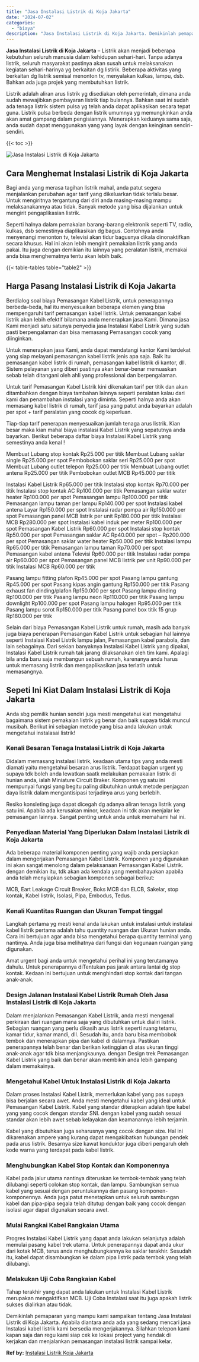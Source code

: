 ```yaml
---
title: "Jasa Instalasi Listrik di Koja Jakarta"
date: "2024-07-02"
categories: 
  - "biaya"
description: "Jasa Instalasi Listrik di Koja Jakarta. Demikinlah pemaparan yang mampu kami sampaikan tentang Jasa Instalasi Listrik di Koja Jakarta. Apabila diantara anda..."
---
```


**Jasa Instalasi Listrik di Koja Jakarta** – Listrik akan menjadi beberapa kebutuhan seluruh manusia dalam kehidupan sehari-hari. Tanpa adanya listrik, seluruh masyarakat pastinya akan susah untuk melaksanakan kegiatan sehari-harinya yg berkaitan dg listirik. Beberapa aktivitas yang berkaitan dg listrik semisal menonton tv, menyalakan kulkas, lampu, dsb. Bahkan ada juga projek yang membutuhkan listrik.

Listrik adalah aliran arus listrik yg disediakan oleh pemerintah, dimana anda sudah mewajibkan pembayaran listrik tiap bulannya. Bahkan saat ini sudah ada tenaga listrik sistem pulsa yg telah anda dapat aplikasikan secara tepat guna. Listrik pulsa berbeda dengan listrik umumnya yg memungkinkan anda akan amat gampang dalam pengisiannya. Menerapkan keduanya sama saja, anda sudah dapat menggunakan yang yang layak dengan keinginan sendiri-sendiri.

{{< toc >}}

![Jasa Instalasi Listrik di Koja Jakarta](/images/instalasi-listrik-murah16.png)

## Cara Menghemat Instalasi Listrik di Koja Jakarta

Bagi anda yang merasa tagihan listrik mahal, anda patut segera menjalankan perubahan agar tarif yang dikeluarkan tidak terlalu besar. Untuk mengiritnya tergantung dari diri anda masing-masing mampu melaksanakannya atau tidak. Banyak metode yang bisa dijalankan untuk mengirit pengaplikasian listrik.

Seperti halnya dalam pemakaian barang-barang elektronik seperti TV, radio, kulkas, dsb semestinya diaplikasikan dg bagus. Contohnya anda menyenangi menonton tv, televisi akan tidur bagusnya dikala dinonaktifkan secara khusus. Hal ini akan lebih mengirit pemakaian listrik yang anda pakai. Itu juga dengan demikian itu lainnya yang peralatan listrik, memakai anda bisa menghematnya tentu akan lebih baik.

{{< table-tables table="table2" >}}

## Harga Pasang Instalasi Listrik di Koja Jakarta

Berdialog soal biaya Pemasangan Kabel Listrik, untuk penerapannya berbeda-beda, hal itu menyesuaikan beberapa elemen yang bisa mempengaruhi tarif pemasangan kabel listrik. Untuk pemasangan kabel listrik akan lebih efektif bilamana anda menerapkan jasa Kami. Dimana jasa Kami menjadi satu satunya penyedia jasa Instalasi Kabel Listrik yang sudah pasti berpengalaman dan bisa memasang Pemasangan cocok yang diinginkan.

Untuk menerapkan jasa Kami, anda dapat mendatangi kantor Kami terdekat yang siap melayani pemasangan kabel listrik jenis apa saja. Baik itu pemasangan kabel listrik di rumah, pemasangan kabel listrik di kantor, dll. Sistem pelayanan yang diberi pastinya akan benar-benar memuaskan sebab telah ditangani oleh ahli yang professional dan berpengalaman.

Untuk tarif Pemasangan Kabel Listrik kini dikenakan tarif per titik dan akan ditambahkan dengan biaya tambahan lainnya seperti peralatan kalau dari kami dan penambahan instalasi yang diminta. Seperti halnya anda akan memasang kabel listrik di rumah, tarif jasa yang patut anda bayarkan adalah per spot + tarif peralatan yang cocok dg keperluan.

Tiap-tiap tarif penerapan menyesuaikan jumlah tenaga arus listrik. Kian besar maka kian mahal biaya instalasi Kabel Listrik yang sepatutnya anda bayarkan. Berikut beberapa daftar biaya Instalasi Kabel Listrik yang semestinya anda kenal !

Membuat Lubang stop kontak Rp25.000 per titik Membuat Lubang saklar single Rp25.000 per spot Pembobokan saklar seri Rp25.000 per spot Membuat Lubang outlet telepon Rp25.000 per titik Membuat Lubang outlet antena Rp25.000 per titik Pembobokan outlet MCB Rp45.000 per titik

Instalasi Kabel Listrik Rp65.000 per titik Instalasi stop kontak Rp70.000 per titik Instalasi stop kontak AC Rp100.000 per titik Pemasangan saklar water heater Rp100.000 per spot Pemasangan lampu Rp100.000 per titik Pemasangan lampu taman per lampu Rp140.000 per spot Instalasi kabel antena Layar Rp150.000 per spot Instalasi radar pompa air Rp150.000 per spot Pemasangan panel MCB listrik per unit Rp180.000 per titik Instalasi MCB Rp280.000 per spot Instalasi kabel induk per meter Rp100.000 per spot Pemasangan Kabel Listrik Rp60.000 per spot Instalasi stop kontak Rp50.000 per spot Pemasangan saklar AC Rp40.000 per spot – Rp200.000 per spot Pemasangan saklar water heater Rp50.000 per titik Instalasi lampu Rp65.000 per titik Pemasangan lampu taman Rp70.000 per spot Pemasangan kabel antena Televisi Rp60.000 per titik Instalasi radar pompa air Rp60.000 per spot Pemasangan panel MCB listrik per unit Rp90.000 per titik Instalasi MCB Rp60.000 per titik

Pasang lampu fitting plafon Rp45.000 per spot Pasang lampu gantung Rp45.000 per spot Pasang kipas angin gantung Rp150.000 per titik Pasang exhaust fan dinding/plafon Rp150.000 per spot Pasang lampu dinding Rp100.000 per titik Pasang lampu neon Rp110.000 per titik Pasang lampu downlight Rp100.000 per spot Pasang lampu halogen Rp95.000 per titik Pasang lampu sorot Rp150.000 per titik Pasang panel box titik 15 grup Rp180.000 per titik

Selain dari biaya Pemasangan Kabel Listrik untuk rumah, masih ada banyak juga biaya penerapan Pemasangan Kabel Listrik untuk sebagian hal lainnya seperti Instalasi Kabel Listrik lampu jalan, Pemasangan kabel parabola, dan lain sebagainya. Dari sekian banyaknya Instalasi Kabel Listrik yang dipakai, Instalasi Kabel Listrik rumah tak jarang dilaksanakan oleh tim kami. Apalagi bila anda baru saja membangun sebuah rumah, karenanya anda harus untuk memasang listrik dan mengaplikasikan jasa terlatih untuk memasangnya.

## Sepeti Ini Kiat Dalam Instalasi Listrik di Koja Jakarta


Anda sbg pemilik hunian sendiri juga mesti mengetahui kiat mengetahui bagaimana sistem pemakaian listrik yg benar dan baik supaya tidak muncul musibah. Berikut ini sebagian metode yang bisa anda lakukan untuk mengetahui instalasai listrik!

### Kenali Besaran Tenaga Instalasi Listrik di Koja Jakarta

Didalam memasang instalasi listrik, keadaan utama tips yang anda mesti diamati yaitu mengetahui besaran arus listrik. Terdapat bagian urgent yg supaya tdk boleh anda lewatkan saatk melakukan pemakaian listrik di hunian anda, ialah Miniature Circuit Braker. Komponen yg satu ini mempunyai fungsi yang begitu paling dibutuhkan untuk metode penjagaan daya listrik dalam mengantisipasi terjadinya arus yang berlebih.

Resiko konsleting juga dapat dicegah dg adanya aliran tenaga listrik yang satu ini. Apabila ada kerusakan minor, keadaan ini tdk akan menjalar ke pemasangan lainnya. Sangat penting untuk anda untuk memahami hal ini.

### Penyediaan Material Yang Diperlukan Dalam Instalasi Listrik di Koja Jakarta

Ada beberapa material komponen penting yang wajib anda persiapkan dalam mengerjakan Pemasangan Kabel Listrik. Komponen yang digunakan ini akan sangat menolong dalam pelaksanaan Pemasangan Kabel Listrik. dengan demikian itu, tdk akan ada kendala yang membahayakan apabila anda telah menyiapkan sebagian komponen sebagai berikut:

MCB, Eart Leakage Circuit Breaker, Boks MCB dan ELCB, Sakelar, stop kontak, Kabel listrik, Isolasi, Pipa, Embodus, Tedus.

### Kenali Kuantitas Ruangan dan Ukuran Tempat tinggal

Langkah pertama yg mesti kenal anda lakukan untuk instalasi untuk instalasi kabel listrik pertama adalah tahu quantity ruangan dan Ukuran hunian anda. Cara ini bertujuan agar anda bisa mengetahui berapa quantity terminal yang nantinya. Anda juga bisa melihatnya dari fungsi dan kegunaan ruangan yang digunakan.

Amat urgent bagi anda untuk mengetahui perihal ini yang terutamanya dahulu. Untuk penerapannya diTentukan pas jarak antara lantai dg stop kontak. Kedaan ini bertujuan untuk menghindari stop kontak dari tangan anak-anak.

### Design Jalanan Instalasi Kabel Listrik Rumah Oleh Jasa Instalasi Listrik di Koja Jakarta

Dalam menjalankan Pemasangan Kabel Listrik, anda mesti mengenal perkiraan dari ruangan mana saja yang dibutuhkan untuk dialiri listrik. Sebagian ruangan yang perlu dikasih arus listrik seperti ruang tetamu, kamar tidur, kamar mandi, dll. Sesudah itu, anda baru bisa membobok tembok dan menerapkan pipa dan kabel di dalamnya. Pastikan penerapannya telah benar dan berikan ketinggian di atas ukuran tinggi anak-anak agar tdk bisa menjangkaunya. dengan Design trek Pemasangan Kabel Listrik yang baik dan benar akan membikin anda lebih gampang dalam memakainya.

### Mengetahui Kabel Untuk Instalasi Listrik di Koja Jakarta

Dalam proses Instalasi Kabel Listrik, memerlukan kabel yang pas supaya bisa berjalan secara awet. Anda mesti mengetahui kabel yang ideal untuk Pemasangan Kabel Listrik. Kabel yang standar diterapkan adalah tipe kabel yang yang cocok dengan standar SNI. dengan kabel yang sudah sesuai standar akan lebih awet sebab kelayakan dan keamanannya lebih terjamin.

Kabel yang dibutuhkan juga seharusnya yang cocok dengan size. Hal ini dikarenakan ampere yang kurang dapat mengakibatkan hubungan pendek pada arus listrik. Besarnya size kawat konduktor juga diberi pengaruh oleh kode warna yang terdapat pada kabel listrik.

### Menghubungkan Kabel Stop Kontak dan Komponennya

Kabel pada jalur utama nantinya diteruskan ke tembok-tembok yang telah dilubangi seperti colokan stop kontak, dan lampu. Sambungkan semua kabel yang sesuai dengan peruntukannya dan pasang komponen-komponennya. Anda juga patut menetapkan untuk seluruh sambungan kabel dan pipa-pipa segala telah ditutup dengan baik yang cocok dengan isolasi agar dapat digunakan secara awet.

### Mulai Rangkai Kabel Rangkaian Utama

Progres Instalasi Kabel Listrik yang dapat anda lakukan selanjutya adalah memulai pasang kabel trek utama. Untuk penerapannya dapat anda ukur dari kotak MCB, terus anda menghubungkannya ke saklar terakhir. Sesudah itu, kabel dapat disambungkan ke dalam pipa listrik pada tembok yang telah dilubangi.

### Melakukan Uji Coba Rangkaian Kabel

Tahap terakhir yang dapat anda lakukan untuk Instalasi Kabel Listrik merupakan mengaktifkan MCB. Uji Coba Instalasi saat itu juga apakah listrik sukses dialirkan atau tidak.

Demikinlah pemaparan yang mampu kami sampaikan tentang Jasa Instalasi Listrik di Koja Jakarta. Apabila diantara anda ada yang sedang mencari jasa Instalasi kabel listrik kami bersedia mengerjakannya. Silahkan telepon kami kapan saja dan regu kami siap cek ke lokasi project yang hendak di kerjakan dan menjalankan pemasangan instalasi listrik sampai kelar.

**Ref by:** [Instalasi Listrik Koja Jakarta](https://id.wikipedia.org/wiki/Instalasi)
